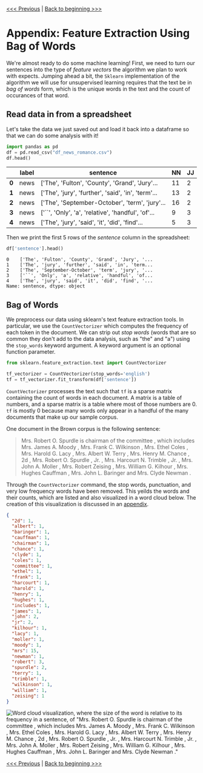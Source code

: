 [<<< Previous](10-resources.md) | [Back to beginning >>>](../README.md)

# Appendix: Feature Extraction Using Bag of Words

We're almost ready to do some machine learning!  First, we need to turn our sentences into the type of *feature vectors* the algorithm we plan to work with expects. Jumping ahead a bit, the `Sklearn` implementation of the algorithm we will use for unsupervised learning requires that the text be in *bag of words* form, which is the unique words in the text and the count of occurances of that word.

## Read data in from a spreadsheet

Let's take the data we just saved out and load it back into a dataframe so that we can do some analysis with it!

```python
import pandas as pd
df = pd.read_csv("df_news_romance.csv")
df.head()
```

|   | label  | sentence | NN | JJ |
|---|---|---|---|---|
| **0** | news  |  ['The', 'Fulton', 'County', 'Grand', 'Jury'... | 11 | 2
| **1** | news  |  ['The', 'jury', 'further', 'said', 'in', 'term'... | 13 | 2
| **2** | news  |  ['The', 'September-October', 'term', 'jury'... | 16 | 2
| **3** | news  |  ['``', 'Only', 'a', 'relative', 'handful', 'of'... | 9 | 3
| **4** | news  |  ['The', 'jury', 'said', 'it', 'did', 'find'... | 5 | 3

Then we print the first 5 rows of the *sentence* column in the spreadsheet:

```python
df['sentence'].head()
```

```
0    ['The', 'Fulton', 'County', 'Grand', 'Jury', '...
1    ['The', 'jury', 'further', 'said', 'in', 'term...
2    ['The', 'September-October', 'term', 'jury', '...
3    ['``', 'Only', 'a', 'relative', 'handful', 'of...
4    ['The', 'jury', 'said', 'it', 'did', 'find', '...
Name: sentence, dtype: object
```

## Bag of Words

We preprocess our data using sklearn's text feature extraction tools. In particular, we use the `CountVectorizer` which computes the frequency of each token in the document. We can strip out *stop words* (words that are so common they don't add to the data analysis, such as "the" and "a") using the `stop_words` keyword argument. A keyword argument is an optional function parameter.

```python
from sklearn.feature_extraction.text import CountVectorizer

tf_vectorizer = CountVectorizer(stop_words='english')
tf = tf_vectorizer.fit_transform(df['sentence'])
```

`CountVectorizer` processes the text such that `tf` is a sparse matrix containing the count of words in each document. A matrix is a table of numbers, and a sparse matrix is a table where most of those numbers are 0. `tf` is mostly 0 because many words only appear in a handful of the many documents that make up our sample corpus.

One document in the Brown corpus is the following sentence:

> Mrs. Robert O. Spurdle is chairman of the committee , which includes Mrs. James A. Moody , Mrs. Frank C. Wilkinson , Mrs. Ethel Coles , Mrs. Harold G. Lacy , Mrs. Albert W. Terry , Mrs. Henry M. Chance , 2d , Mrs. Robert O. Spurdle , Jr. , Mrs. Harcourt N. Trimble , Jr. , Mrs. John A. Moller , Mrs. Robert Zeising , Mrs. William G. Kilhour , Mrs. Hughes Cauffman , Mrs. John L. Baringer and Mrs. Clyde Newman .

Through the `CountVectorizer` command, the stop words, punctuation, and very low frequency words have been removed. This yeilds the words and their counts, which are listed and also visualized in a word cloud below. The creation of this visualization is discussed in an [appendix](a05-word_cloud.md).

```json
{
  "2d": 1,
  "albert": 1,
  "baringer": 1,
  "cauffman": 1,
  "chairman": 1,
  "chance": 1,
  "clyde": 1,
  "coles": 1,
  "committee": 1,
  "ethel": 1,
  "frank": 1,
  "harcourt": 1,
  "harold": 1,
  "henry": 1,
  "hughes": 1,
  "includes": 1,
  "james": 1,
  "john": 2,
  "jr": 2,
  "kilhour": 1,
  "lacy": 1,
  "moller": 1,
  "moody": 1,
  "mrs": 15,
  "newman": 1,
  "robert": 3,
  "spurdle": 2,
  "terry": 1,
  "trimble": 1,
  "wilkinson": 1,
  "william": 1,
  "zeising": 1
}
```

![Word cloud visualization, where the size of the word is relative to its frequency in a sentence, of "Mrs. Robert O. Spurdle is chairman of the committee , which includes Mrs. James A. Moody , Mrs. Frank C. Wilkinson , Mrs. Ethel Coles , Mrs. Harold G. Lacy , Mrs. Albert W. Terry , Mrs. Henry M. Chance , 2d , Mrs. Robert O. Spurdle , Jr. , Mrs. Harcourt N. Trimble , Jr. , Mrs. John A. Moller , Mrs. Robert Zeising , Mrs. William G. Kilhour , Mrs. Hughes Cauffman , Mrs. John L. Baringer and Mrs. Clyde Newman ."](../images/countvect_wordcloud.png?)

[<<< Previous](10-resources.md) | [Back to beginning >>>](../README.md)
